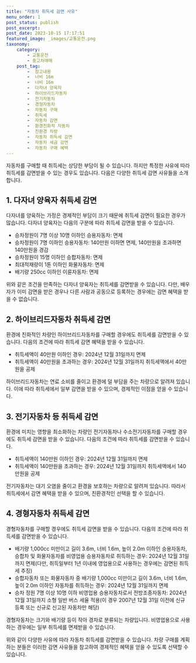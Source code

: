 ```yaml
---
title: "자동차 취득세 감면 사유"
menu_order: 1
post_status: publish
post_excerpt: 
post_date: 2023-10-15 17:17:51
featured_image: _images/교통운전.png
taxonomy:
    category:
        - 교통운전
        - 중고차매매
    post_tag:
        -  참고내용
        -  너비 16m
        -  너비 16m
        -  다자녀 양육자
        -  하이브리드자동차
        -  전기자동차
        -  경형자동차
        -  자동차 구매
        -  취득세
        -  자동차 감면
        -  환경친화적 자동차
        -  친환경 차량
        -  자동차 취득세 감면
        -  자동차 세금 감면
        -  자동차 구매 혜택
---
```



자동차를 구매할 때 취득세는 상당한 부담이 될 수 있습니다. 하지만 특정한 사유에 따라 취득세를 감면받을 수 있는 경우도 있습니다. 다음은 다양한 취득세 감면 사유들을 소개합니다.

## 1. 다자녀 양육자 취득세 감면

다자녀를 양육하는 가정은 경제적인 부담이 크기 때문에 취득세 감면이 필요한 경우가 많습니다. 다자녀 양육자는 다음의 구분에 따라 취득세 감면을 받을 수 있습니다.

- 승차정원이 7명 이상 10명 이하인 승용자동차: 면제
- 승차정원이 7명 이하인 승용자동차: 140만원 이하면 면제, 140만원을 초과하면 140만원을 경감
- 승차정원이 15명 이하인 승합자동차: 면제
- 최대적재량이 1톤 이하인 화물자동차: 면제
- 배기량 250cc 이하인 이륜자동차: 면제

위와 같은 조건을 만족하는 다자녀 양육자는 취득세를 감면받을 수 있습니다. 다만, 배우자가 이미 감면을 받은 경우나 다른 사람과 공동으로 등록하는 경우에는 감면 혜택을 받을 수 없습니다.

## 2. 하이브리드자동차 취득세 감면

환경에 친화적인 차량인 하이브리드자동차를 구매할 경우에도 취득세를 감면받을 수 있습니다. 다음의 조건에 따라 취득세 감면 혜택을 받을 수 있습니다.

- 취득세액이 40만원 이하인 경우: 2024년 12월 31일까지 면제
- 취득세액이 40만원을 초과하는 경우: 2024년 12월 31일까지 취득세액에서 40만원을 공제

하이브리드자동차는 연료 소비를 줄이고 환경에 덜 부담을 주는 차량으로 알려져 있습니다. 이에 따라 취득세에서 일부 감면을 받을 수 있으며, 경제적인 이점을 얻을 수 있습니다.

## 3. 전기자동차 등 취득세 감면

환경에 미치는 영향을 최소화하는 차량인 전기자동차나 수소전기자동차를 구매할 경우에도 취득세 감면을 받을 수 있습니다. 다음의 조건에 따라 취득세를 감면받을 수 있습니다.

- 취득세액이 140만원 이하인 경우: 2024년 12월 31일까지 면제
- 취득세액이 140만원을 초과하는 경우: 2024년 12월 31일까지 취득세액에서 140만원을 공제

전기자동차는 대기 오염을 줄이고 환경을 보호하는 차량으로 알려져 있습니다. 따라서 취득세에서 감면 혜택을 받을 수 있으며, 친환경적인 선택을 할 수 있습니다.

## 4. 경형자동차 취득세 감면

경형자동차를 구매할 경우에도 취득세 감면을 받을 수 있습니다. 다음의 조건에 따라 취득세를 감면받을 수 있습니다.

- 배기량 1,000cc 미만이고 길이 3.6m, 너비 1.6m, 높이 2.0m 이하인 승용자동차, 승합차 및 화물자동차를 비영업용 승용자동차로 취득하는 경우: 2024년 12월 31일까지 면제(다만, 취득일부터 1년 이내에 영업용으로 사용하는 경우에는 감면된 취득세 추징)
- 승합자동차 또는 화물자동차 중 배기량 1,000cc 미만이고 길이 3.6m, 너비 1.6m, 높이 2.0m 이하인 자동차를 취득하는 경우: 2024년 12월 31일까지 면제
- 승차 정원 7명 이상 10명 이하 비영업용 승용자동차로서 전방조종자동차: 2024년 12월 31일까지 소형 일반 버스 세율 적용(이 경우 2007년 12월 31일 이전에 신규 등록 또는 신규로 신고된 자동차만 해당)

경형자동차는 크기와 배기량 등이 작아 경차로 분류되는 차량입니다. 비영업용으로 사용하는 경우에는 일부 취득세를 면제받을 수 있습니다.

위와 같이 다양한 사유에 따라 자동차 취득세를 감면받을 수 있습니다. 차량 구매를 계획하는 분들은 이러한 감면 사유들을 참고하여 경제적인 혜택을 얻을 수 있도록 선택할 수 있습니다.


